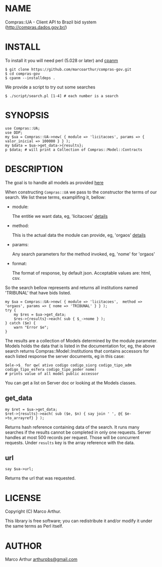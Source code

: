 # NAME

Compras::UA - Client API to Brazil bid system (http://compras.dados.gov.br/)

# INSTALL

To install it you will need perl (5.028 or later) and [cpanm](https://metacpan.org/pod/distribution/App-cpanminus/bin/cpanm)

    $ git clone https://github.com/marcoarthur/compras-gov.git
    $ cd compras-gov
    $ cpanm --installdeps .

We provide a script to try out some searches

    $ ./script/search.pl [1-4] # each number is a search 

# SYNOPSIS

    use Compras::UA;
    use DDP;
    my $ua = Compras::UA->new( { module => 'licitacoes', params => { valor_inicial => 100000 } } );
    my $data = $ua->get_data->{results};
    p $data; # will print a Collection of Compras::Model::Contracts

# DESCRIPTION

The goal is to handle all models as provided [here](http://compras.dados.gov.br/docs/home.html)

When constructing `Compras::UA` we pass to the constructor the terms of our search.
We list these terms, examplifing it, bellow:

- module:

    The entitie we want data, eg, 'licitacoes' [details](http://compras.dados.gov.br/docs/detalhe-licitacao.html)

- method:

    This is the actual data the module can provide, eg, 'orgaos' [details](http://compras.dados.gov.br/docs/licitacoes/v1/orgaos.html)

- params: 

    Any search parameters for the method invoked, eg, 'nome' for 'orgaos'

- format: 

    The format of response, by default json. Acceptable values are: html, csv.

So the search bellow represents and returns all institutions named 'TRIBUNAL' that have bids listed.

    my $ua = Compras::UA->new( { module => 'licitacoes',  method => 'orgaos', params => { nome => 'TRIBUNAL' } } );
    try {
        my $res = $ua->get_data;
        $res->{results}->each( sub { $_->nome } );
    } catch ($e) {
        warn "Error $e";
    }

The results are a collection of Models determined by the module parameter.
Models holds the data that is listed in the documentation for, eg, the above
search returns Compras::Model::Institutions that contains accessors for
each listed response the server documents, eg in this case:

    $ele->$_ for qw( ativo codigo codigo_siorg codigo_tipo_adm codigo_tipo_esfera codigo_tipo_poder nome)
    # prints value of all model public accessor

You can get a list on Server doc or looking at the Models classes.

## get\_data

    my $ret = $ua->get_data;
    $ret->{results}->each( sub ($e, $n) { say join ' ', @{ $e->to_arrayref} } );

Returns hash reference containing data of the search. It runs many searches if the results cannot be completed
in only one requests. Server handles at most 500 records per request. Those will
be concurrent requests. Under `results` key is the array reference with the
data.

## url

    say $ua->url;

Returns the url that was requested.

# LICENSE

Copyright (C) Marco Arthur.

This library is free software; you can redistribute it and/or modify
it under the same terms as Perl itself.

# AUTHOR

Marco Arthur <arthurpbs@gmail.com>
